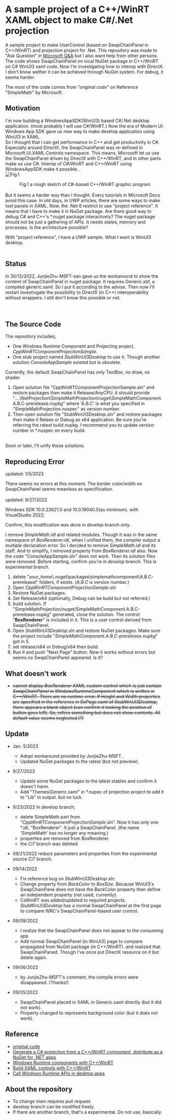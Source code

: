 <!--This markdown is edited with VSCode and Markdown Preview Enhanced plugin-->
# A sample project of a C++/WinRT XAML object to make C#/.Net projection

A sample project to make UserControl (based on SwapChainPanel in C++/WinRT) and projection project for .Net.
This repository was made to "Ask Question" in [Microsoft Q&A](https://learn.microsoft.com/en-us/answers/questions/992490/how-to-make-projection-usercontrol-xaml-resource-i.html) but I also want help from other persons. The code shows SwapChainPanel on local NuGet package in C++/WinRT on C# WinUI3 xaml code. Now I'm investigating how to interop with DirectX. I don't know wether it can be achieved through NuGet system. For debug, it seems harder.

The most of the code comes from _"original code"_ on Reference "SimpleMath" by Microsoft.

## Motivation

I'm now building a WindowsAppSDK(WinUI3) based C#/.Net desktop application. (most probably I will use C#/WinRT.)
Now the era of Modern UI. Windows App SDK gave us new way to make desktop application using WinUI3 in XAML.<br>
So I thought that I can get performance in C++ and get productivity in C#. Especially around DirectX, the SwapChainPanel was re-defined in Microsoft.UI.XAML.Controls namespace. This means, Microsoft let us use the SwapChainPanel driven by DirectX with C++/WinRT, and in other parts make us use C#. Interop of C#/WinRT and C++/WinRT using WindowsAppSDK make it possible...<br>
![Fig.1](./images/Fig1.png)
<center>Fig.1 a rough sketch of C#-based C++/WinRT graphic program</center>
<br>
But it seems a harder way than I thought. Every tutorials in Microsoft Docs avoid this case. In old days, in UWP articles, there are some ways to make tool panels in XAML. Now, the .Net 6 restrict to use "project reference". It means that I have to make it in NuGet package. Are there good way to debug C# and C++'s *.nuget package interactively? The nuget package should not be just a gathering of APIs. It needs states, memory and processes. Is the architecture possible?

With "project reference", I have a UWP sample. What I want is WinUI3 desktop.
<br><br>
## Status
In 30/12/2022, JunjieZhu-MSFT-san gave us the workaround to show the content of SwapChainPanel in nuget package. It requires Generic.xbf, a compiled generic.xaml. So I put it according to the advise.
Then now I'll restart investivgate the possibility to DirectX (in C++) interoperability without wrappers. I still don't know this possible or not.<br>
<br><br>

## The Source Code

The repository includes;

- One Windows Runtime Component and Projecting project, _CppWinRTComponentProjectionSample_.
- One stub project named _StubWinUI3Desktop_ to use it. Though another solution _ConsoleAppSample_ existed but is obsolete.

Currently, the default SwapChainPanel has only TextBox, no draw, no shader.
  1) Open solution file "CppWinRTComponentProjectionSample.sln" and restore packages then make it Release/AnyCPU.
      it should provide "....\NetProjection\SimpleMathProjection\nuget\SimpleMathComponent.A.B.C-prerelease.nupkg" where 'A.B.C' is what you specified in "SimpleMathProjection.nuspec" as version number.
  2) Then open solution file "StubWinUI3Desktop.sln" and restore packages then make it Relase or Debug as x64 application. Be sure you're referring the ratest build nupkg. I recommend you to update version number in *.nuspec on every build.<br>
<br>
Soon or later, I'll unify these solutions.

## Reproducing Error
updated: 1/5/2023

There seems no errors at this moment. The border color/width on SwapChainPanel seems meanless as specifiication.
<br><br>
updated: 9/27/2022

Windows SDK 10.0.22621.0 and 10.0.19040.0(as minimum).
with VisualStudio 2022;

Confirm, this modification was done in _develop_ branch only.

I remove _SimpleMath.idl_ and related modules. Though it was in the same namespace of _BoxRenderer.idl_, when I unified them, the compiler output a multiple declaration error. So I decided to remove _SimpleMath.idl_ and its staff. And to simplify, I removed property from _BoxRenderer.idl_ also. Now the code "ConsoleAppSample.sln" does not work. Then its solution files were removed.
 Before starting, confirm you're in _develop_ branch. This is experimental branch.

1) delete "_your_home_\\.nuget\packages\simplemathcomponent\A.B.C-prerelease\\" folders, if exists. (_A.B.C_ is version number.)
2) Open _CppWinRTComponentProjectionSample.sln_
3) Restore NuGet packages.
4) Set Release/x64 (optionally, Debug can be build but not referred.)
5) build solution. If "SimpleMathProjection/nuget/SimpleMathComponent.A.B.C-prerelease.nupkg" generated, close the solution. 
The control "**BoxRenderer**" is included in it. This is a user control derived from SwapChainPanel.
1) Open _StubWinUI3Desktop.sln_ and restore NuGet packages. Make sure the project include "_SimpleMathComponent.A.B.C-prerelease.nupkg_" got in 5.
2) set release/x64 or Debug/x64 then build.
3) Run it and push "Next Page" button. Now it works without errors but seems no SwapChainPanel appeared. Is it?

## What doesn't work

- ~~cannot display *BoxRenderer* XAML custom control which is just contain *SwapChainPanel* in WindowsRuntimeComponent which is written in C++/WinRT. There are no runtime error. If Height and Width properties are specified in the reference in DxPage.xaml of StubWinUI3Desktop, there appears a blank object (can confirm it looking the position of button goes left). So, refers something but does not show contents. All default value seems neglected.(?)~~

## Update

- Jan. 5/2023
  - Adopt workaround provided by JunjieZhu-MSFT.
  - Updated NuGet packages to the ratest (but not preview).
- 9/27/2022
  - Update some NuGet packages to the latest stables and confirm it doesn't harm.
  - Add "Themes\Generic.xaml" in *.nupec of projection project to add it to "Lib" in output. but no luck.
- 9/23/2022
  In develop branch;
  
  - delete SimpleMath part from "_CppWinRTComponentProjectionSample.sln_". Now it has only one *.idl, "BoxRenderer". It just a SwapChainPanel. (the name 'SimpleMath' has no longer any meaning.)
  - properties are removed from BoxRenderer.
  - the Ci7 branch was deleted.

- 09/21/2022 reduce parameters and properties from the experimental source Ci7 branch.

- 09/14/2022
  
  - Fix reference bug on _StubWinUI3Desktop.sln_.
  - Change property from _BackColor_ to _BoxSize_. Because WinUI3's SwapChainPane does not have the BackColor property then define an independent property (not used, currently).
  - CsWinRT was added/updated to required projects.
    _StubWinUI3Desktop_ has a normal SwapChainPanel at the first page to compare WRC's SwapChainPanel-based user control.

- 09/09/2022
  
  - I realize that the SwapChainPanel does not appear to the consuming app
  - Add normal SwapChainPanel (in WinUI3) page to compare propagated from NuGet package (in C++/WinRT). and realized that SwapChainPaned. Though I've once put DirectX resource on it but delete again.

- 09/06/2022
  
  - by JunjieZhu-MSFT's comment, the compile errors were disappeared. (Thanks!)

- 09/05/2022
  
  - SwapChainPanel placed in XAML in Generic.xaml directly (but it did not work).
  - Property changed to represents background color (but it does not work).

## Reference

- [original code](https://github.com/microsoft/CsWinRT/tree/master/src/Samples/NetProjectionSample)
- [Generate a C# projection from a C++/WinRT component, distribute as a NuGet for .NET apps](https://docs.microsoft.com/en-us/windows/apps/develop/platform/csharp-winrt/net-projection-from-cppwinrt-component)
- [Windows Runtime components with C++/WinRT](https://docs.microsoft.com/en-us/windows/uwp/winrt-components/create-a-windows-runtime-component-in-cppwinrt)
- [Build XAML controls with C++/WinRT](https://docs.microsoft.com/en-us/windows/apps/winui/winui3/xaml-templated-controls-cppwinrt-winui-3)
- [Call Windows Runtime APIs in desktop apps](https://docs.microsoft.com/en-us/windows/apps/desktop/modernize/desktop-to-uwp-enhance)

## About the repository

- To change main requires pull request.
- develop branch can be modified freely.
- If there are another branch, that's a experimental. Do not use, basically.
